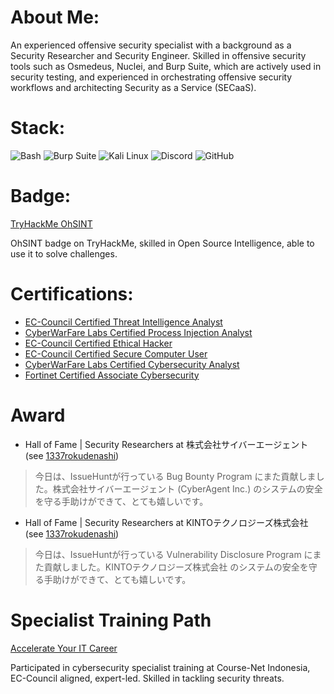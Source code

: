 # About Me:
An experienced offensive security specialist with a background as a Security Researcher and Security Engineer. Skilled in offensive security tools such as Osmedeus, Nuclei, and Burp Suite, which are actively used in security testing, and experienced in orchestrating offensive security workflows and architecting Security as a Service (SECaaS).

# Stack:
![Bash](https://img.shields.io/badge/bash-%2523121011.svg?style=for-the-badge&logo=gnu-bash&logoColor=white) ![Burp Suite](https://img.shields.io/badge/burp%20suite-%2523121011.svg?style=for-the-badge&logo=burpsuite&logoColor=white) ![Kali Linux](https://img.shields.io/badge/kali%20linux-%2523121011.svg?style=for-the-badge&logo=kali-linux&logoColor=white) ![Discord](https://img.shields.io/badge/discord-%2523121011.svg?style=for-the-badge&logo=discord&logoColor=white) ![GitHub](https://img.shields.io/badge/github-%2523121011.svg?style=for-the-badge&logo=github&logoColor=white)

# Badge:
[TryHackMe OhSINT](https://tryhackme.com/1337rokudenashi/badges/ohsint)

OhSINT badge on TryHackMe, skilled in Open Source Intelligence, able to use it to solve challenges.

# Certifications:
- [EC-Council Certified Threat Intelligence Analyst](https://aspen.eccouncil.org/VerifyBadge?type=certification&a=dFBj4AjCFZBJcUCYap/bil6IuzQWVzJtE5T70qqNbps=)
- [CyberWarFare Labs Certified Process Injection Analyst](https://www.credential.net/a59647d7-c097-4b0d-a0e1-e2f0133e3417)
- [EC-Council Certified Ethical Hacker](https://aspen.eccouncil.org/VerifyBadge?type=certification&a=nDcHPAP9kH258sl4cIswBSI0IUMxdXWpiUbVZciCD1g=)
- [EC-Council Certified Secure Computer User](https://aspen.eccouncil.org/VerifyBadge?type=certification&a=LtAsrApl+2gjyUmFGBjydd3wYOsggToiCQhCyoVrCpY=)
- [CyberWarFare Labs Certified Cybersecurity Analyst](https://www.credential.net/ec968e08-dae9-4e51-93f7-e57b725977f0)
- [Fortinet Certified Associate Cybersecurity](https://www.credly.com/badges/d00b6c04-b7f3-4725-a351-e5d055d65c30)

# Award
- Hall of Fame | Security Researchers at 株式会社サイバーエージェント (see [1337rokudenashi](https://issuehunt.io/programs/43f8fcd7-430d-47e1-bc1b-4ed59352797d/hof))
> 今日は、IssueHuntが行っている Bug Bounty Program にまた貢献しました。株式会社サイバーエージェント (CyberAgent Inc.) のシステムの安全を守る手助けができて、とても嬉しいです。

- Hall of Fame | Security Researchers at KINTOテクノロジーズ株式会社 (see [1337rokudenashi](https://issuehunt.io/programs/fbf932b9-9969-499b-ae11-2e607dca3649/hof))
> 今日は、IssueHuntが行っている Vulnerability Disclosure Program にまた貢献しました。KINTOテクノロジーズ株式会社 のシステムの安全を守る手助けができて、とても嬉しいです。

# Specialist Training Path
[Accelerate Your IT Career](https://github.com/1337rokudenashi/1337r-dev/blob/main/Accelerate%20Your%20IT%20Career.pdf)

Participated in cybersecurity specialist training at Course-Net Indonesia, EC-Council aligned, expert-led. Skilled in tackling security threats.


